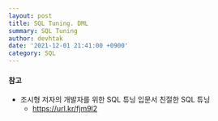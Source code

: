 ```yaml
---
layout: post
title: SQL Tuning. DML
summary: SQL Tuning
author: devhtak
date: '2021-12-01 21:41:00 +0900'
category: SQL
---
```


#### 참고

- 조시형 저자의 개발자를 위한 SQL 튜닝 입문서 친절한 SQL 튜닝
  - https://url.kr/fjm9l2
